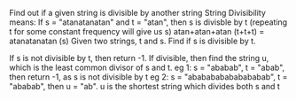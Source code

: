 Find out if a given string is divisible by another string
String Divisibility means: If s = "atanatanatan" and t = "atan", then s is divisble by t (repeating t for some constant frequency will give us s) atan+atan+atan (t+t+t) = atanatanatan (s)
Given two strings, t and s. Find if s is divisible by t.

If s is not divisible by t, then return -1.
If divisible, then find the string u, which is the least common divisor of s and t.
eg 1: s = "ababab", t = "abab", then return -1, as s is not divisible by t
eg 2: s = "ababababababababab", t = "ababab", then u = "ab". u is the shortest string which divides both s and t